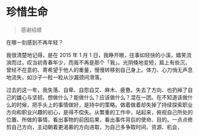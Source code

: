 # 珍惜生命

> 感谢绍顺

在哪一刻感到不再年轻？

我很清楚地记得，是在 2015 年 1 月 1 日，我睁开眼，往事如轻快的小溪，嬉笑流淌而过，叹当初青春年少，而我不再是那个「我」。光阴倏地变短，肩上有些沉，曾经不在意的、寄希望于他人的重量，慢慢转移到自己身上。体力、心力悄无声息地流失，如沙子一粒一粒从沙漏颈间滑落。



过去的这一年，我失落、自卑、自怨自艾、麻木、疲惫。失去了方向、也扔掉了自己的雄心与坚韧。想做什么？能做什么？应该做什么？混在一团。在不知道该做什么的时候，把手头上的事情做好，是持中的策略。做着做着却失掉了持续探索职业方向和职业兴趣的初心，是得不偿失。从繁重的工作中，站起来，俯视自己所处的位置、所做的事情，看出事物的前因后果，看出事件背后的使命、目的。一点点修剪自己方向，主动朝着更渴慕的方向进取，为自己多争取时间、资源、机会，







